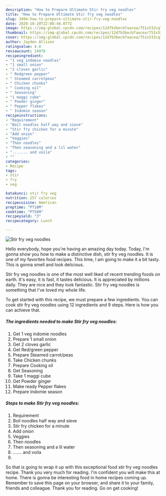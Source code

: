 ```yaml
---
description: "How to Prepare Ultimate Stir fry veg noodles"
title: "How to Prepare Ultimate Stir fry veg noodles"
slug: 3494-how-to-prepare-ultimate-stir-fry-veg-noodles
date: 2020-10-20T22:08:44.077Z
image: https://img-global.cpcdn.com/recipes/12d7b3becbfaacea/751x532cq70/stir-fry-veg-noodles-recipe-main-photo.jpg
thumbnail: https://img-global.cpcdn.com/recipes/12d7b3becbfaacea/751x532cq70/stir-fry-veg-noodles-recipe-main-photo.jpg
cover: https://img-global.cpcdn.com/recipes/12d7b3becbfaacea/751x532cq70/stir-fry-veg-noodles-recipe-main-photo.jpg
author: Jayden Allison
ratingvalue: 4.8
reviewcount: 24978
recipeingredient:
- "1 veg indomie noodles"
- "1 small onion"
- "2 cloves garlic"
- " Redgreen pepper"
- " Steamed carrotpeas"
- " Chicken chunks"
- " Cooking oil"
- " Seasoning"
- "1 maggi cube"
- " Powder ginger"
- " Pepper flakes"
- " Indomie season"
recipeinstructions:
- "Requirement"
- "Boil noodles half way and sieve"
- "Stir fry chicken for a minute"
- "Add onion"
- "Veggies"
- "Then noodles"
- "Then seasoning and a lil water"
- "....... and voila"
- ""
categories:
- Recipe
tags:
- stir
- fry
- veg

katakunci: stir fry veg 
nutrition: 257 calories
recipecuisine: American
preptime: "PT10M"
cooktime: "PT56M"
recipeyield: "3"
recipecategory: Lunch

---
```



![Stir fry veg noodles](https://img-global.cpcdn.com/recipes/12d7b3becbfaacea/751x532cq70/stir-fry-veg-noodles-recipe-main-photo.jpg)

Hello everybody, hope you're having an amazing day today. Today, I'm gonna show you how to make a distinctive dish, stir fry veg noodles. It is one of my favorites food recipes. This time, I am going to make it a bit tasty. This is gonna smell and look delicious.



Stir fry veg noodles is one of the most well liked of recent trending foods on earth. It's easy, it is fast, it tastes delicious. It is appreciated by millions daily. They are nice and they look fantastic. Stir fry veg noodles is something that I've loved my whole life.


To get started with this recipe, we must prepare a few ingredients. You can cook stir fry veg noodles using 12 ingredients and 9 steps. Here is how you can achieve that.

<!--inarticleads1-->

##### The ingredients needed to make Stir fry veg noodles:

1. Get 1 veg indomie noodles
1. Prepare 1 small onion
1. Get 2 cloves garlic
1. Get  Red/green pepper
1. Prepare  Steamed carrot/peas
1. Take  Chicken chunks
1. Prepare  Cooking oil
1. Get  Seasoning
1. Take 1 maggi cube
1. Get  Powder ginger
1. Make ready  Pepper flakes
1. Prepare  Indomie season




<!--inarticleads2-->

##### Steps to make Stir fry veg noodles:

1. Requirement
1. Boil noodles half way and sieve
1. Stir fry chicken for a minute
1. Add onion
1. Veggies
1. Then noodles
1. Then seasoning and a lil water
1. ....... and voila
1. 




So that is going to wrap it up with this exceptional food stir fry veg noodles recipe. Thank you very much for reading. I'm confident you will make this at home. There is gonna be interesting food in home recipes coming up. Remember to save this page on your browser, and share it to your family, friends and colleague. Thank you for reading. Go on get cooking!
